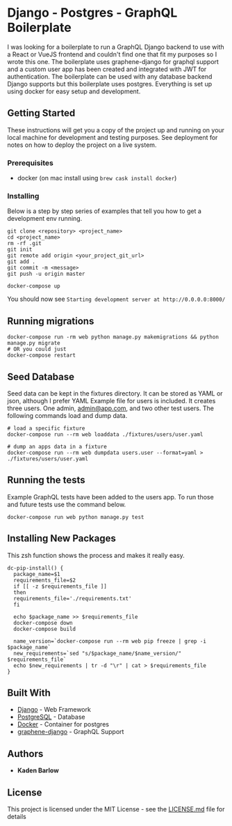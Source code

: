 # Django - Postgres - GraphQL Boilerplate

I was looking for a boilerplate to run a GraphQL Django backend to use with a React or VueJS frontend and couldn't find one that fit my purposes so I wrote this one.
The boilerplate uses graphene-django for graphql support and a custom user app has been created and integrated with JWT for authentication. The boilerplate can be used with any database backend Django supports but this boilerplate uses postgres. Everything is set up using docker for easy setup and development.

## Getting Started

These instructions will get you a copy of the project up and running on your local machine for development and testing purposes. See deployment for notes on how to deploy the project on a live system.

### Prerequisites

- docker (on mac install using `brew cask install docker`)

### Installing

Below is a step by step series of examples that tell you how to get a development env running.

```
git clone <repository> <project_name>
cd <project_name>
rm -rf .git
git init
git remote add origin <your_project_git_url>
git add .
git commit -m <message>
git push -u origin master

docker-compose up
```

You should now see `Starting development server at http://0.0.0.0:8000/`

## Running migrations

```
docker-compose run -rm web python manage.py makemigrations && python manage.py migrate
# OR you could just
docker-compose restart
```

## Seed Database

Seed data can be kept in the fixtures directory. It can be stored as YAML or json, although I prefer YAML
Example file for users is included. It creates three users. One admin, admin@app.com, and two other test users. The following commands load and dump data.

```
# load a specific fixture
docker-compose run --rm web loaddata ./fixtures/users/user.yaml

# dump an apps data in a fixture
docker-compose run --rm web dumpdata users.user --format=yaml > ./fixtures/users/user.yaml
```

## Running the tests

Example GraphQL tests have been added to the users app. To run those and future tests use the command below.

```
docker-compose run web python manage.py test
```

## Installing New Packages

This zsh function shows the process and makes it really easy.
```
dc-pip-install() {
  package_name=$1
  requirements_file=$2
  if [[ -z $requirements_file ]]
  then
  requirements_file='./requirements.txt'
  fi

  echo $package_name >> $requirements_file
  docker-compose down
  docker-compose build

  name_version=`docker-compose run --rm web pip freeze | grep -i $package_name`
  new_requirements=`sed "s/$package_name/$name_version/" $requirements_file`
  echo $new_requirements | tr -d "\r" | cat > $requirements_file
}
```

## Built With

* [Django](https://www.djangoproject.com/) - Web Framework
* [PostgreSQL](https://www.postgresql.org/) - Database
* [Docker](https://www.docker.com/) - Container for postgres
* [graphene-django](https://github.com/graphql-python/graphene-django) - GraphQL Support

## Authors

* **Kaden Barlow**

## License

This project is licensed under the MIT License - see the [LICENSE.md](LICENSE.md) file for details
